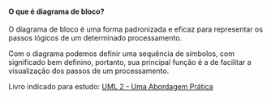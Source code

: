#### O que é diagrama de bloco?

<p>O diagrama de bloco é uma forma padronizada e eficaz para representar os passos lógicos de um determinado processamento.</p>
<p>Com o diagrama podemos definir uma sequência de símbolos, com significado bem definino, portanto, sua principal função é a de facilitar a visualização dos passos de um processamento.</p>

<p>Livro indicado para estudo: <a href="https://www.amazon.com.br/UML-2-Uma-Abordagem-Pr%C3%A1tica-ebook/dp/B079VRL8B3/ref=sr_1_2?adgrpid=127560031839&gclid=Cj0KCQjw1N2TBhCOARIsAGVHQc5qoluH2LcqVndSjxt0U_oNd0ESAmXMVwS0agE6Sc8rTWPjXuvnyd8aAgd7EALw_wcB&hvadid=595772996286&hvdev=c&hvlocphy=1001561&hvnetw=g&hvqmt=e&hvrand=9066996932318348191&hvtargid=kwd-300731815104&hydadcr=26104_13514924&keywords=uml+2&qid=1652022275&sr=8-2">UML 2 - Uma Abordagem Prática</a></p>

